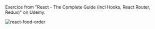Exercice from "React - The Complete Guide (incl Hooks, React Router, Redux)" on Udemy.


![react-food-order](https://user-images.githubusercontent.com/86634734/136152715-53ce11dc-074a-4ac8-a8dd-ce0151956eb7.png)
